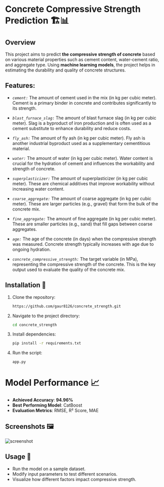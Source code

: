 # Concrete Compressive Strength Prediction 🏗️📊

## Overview
This project aims to predict **the compressive strength of concrete** based on various material properties such as cement content, water-cement ratio, and aggregate type. Using **machine learning models**, the project helps in estimating the durability and quality of concrete structures.


## Features:

- *`cement:`* The amount of cement used in the mix (in kg per cubic meter). Cement is a primary binder in concrete and contributes significantly to its strength.

- *`blast_furnace_slag:`* The amount of blast furnace slag (in kg per cubic meter). Slag is a byproduct of iron production and is often used as a cement substitute to enhance durability and reduce costs.

- *`fly_ash:`* The amount of fly ash (in kg per cubic meter). Fly ash is another industrial byproduct used as a supplementary cementitious material.

- *`water:`* The amount of water (in kg per cubic meter). Water content is crucial for the hydration of cement and influences the workability and strength of concrete.

- *`superplasticizer:`* The amount of superplasticizer (in kg per cubic meter). These are chemical additives that improve workability without increasing water content.

- *`coarse_aggregate:`* The amount of coarse aggregate (in kg per cubic meter). These are larger particles (e.g., gravel) that form the bulk of the concrete mix.

- *`fine_aggregate:`* The amount of fine aggregate (in kg per cubic meter). These are smaller particles (e.g., sand) that fill gaps between coarse aggregates.

- *`age:`* The age of the concrete (in days) when the compressive strength was measured. Concrete strength typically increases with age due to ongoing hydration. 

- *`concrete_compressive_strength:`* The target variable (in MPa), representing the compressive strength of the concrete. This is the key output used to evaluate the quality of the concrete mix. 

## Installation 🔧
1. Clone the repository:
   ```bash
   https://github.com/gaur8126/concrete_strength.git
   ```
2. Navigate to the project directory:
   ```bash
   cd concrete_strength
   ```
3. Install dependencies:
   ```bash
   pip install -r requirements.txt
   ```
4. Run the script:
   ```bash
   app.py

# Model Performance 📈
- **Achieved Accuracy**: **94.96%**
- **Best Performing Model**: CatBoost
- **Evaluation Metrics**: RMSE, R² Score, MAE

## Screenshots 🖼️
![screenshot](https://github.com/gaur8126/ProjectsImage/blob/main/Screenshot%202025-03-15%20083348.png)

## Usage 🚀
- Run the model on a sample dataset.
- Modify input parameters to test different scenarios.
- Visualize how different factors impact compressive strength.
